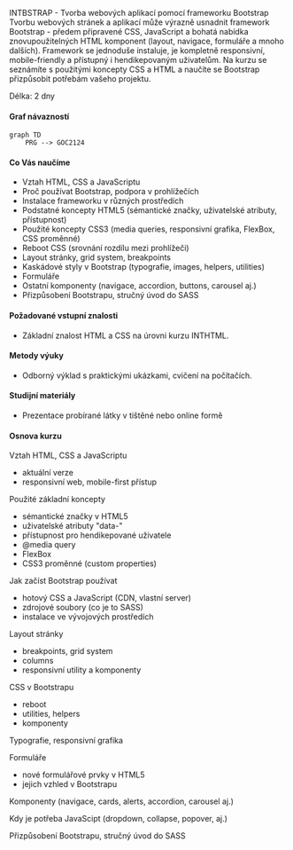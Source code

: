 INTBSTRAP - Tvorba webových aplikací pomocí frameworku Bootstrap  
Tvorbu webových stránek a aplikací může výrazně usnadnit framework Bootstrap - předem připravené CSS, JavaScript a bohatá nabídka znovupoužitelných HTML komponent (layout, navigace, formuláře a mnoho dalších). Framework se jednoduše instaluje, je kompletně responsivní, mobile-friendly a přístupný i hendikepovaným uživatelům. Na kurzu se seznámíte s použitými koncepty CSS a HTML a naučíte se Bootstrap přizpůsobit potřebám vašeho projektu.     

Délka: 2 dny

#### Graf návazností
```mermaid
graph TD
    PRG --> GOC2124
```

#### Co Vás naučíme
* Vztah HTML, CSS a JavaScriptu
* Proč používat Bootstrap, podpora v prohlížečích
* Instalace frameworku v různých prostředích
* Podstatné koncepty HTML5 (sémantické značky, uživatelské atributy, přístupnost)
* Použité koncepty CSS3 (media queries, responsivní grafika, FlexBox, CSS proměnné) 
* Reboot CSS (srovnání rozdílu mezi prohlížeči)
* Layout stránky, grid system, breakpoints
* Kaskádové styly v Bootstrap (typografie, images, helpers, utilities)
* Formuláře
* Ostatní komponenty (navigace, accordion, buttons, carousel aj.)
* Přizpůsobení Bootstrapu, stručný úvod do SASS

#### Požadované vstupní znalosti
* Základní znalost HTML a CSS na úrovni kurzu INTHTML.

#### Metody výuky
* Odborný výklad s praktickými ukázkami, cvičení na počítačích.

#### Studijní materiály
* Prezentace probírané látky v tištěné nebo online formě

#### Osnova kurzu
Vztah HTML, CSS a JavaScriptu
* aktuální verze
* responsivní web, mobile-first přístup

Použité základní koncepty
* sémantické značky v HTML5
* uživatelské atributy "data-"
* přístupnost pro hendikepované uživatele
* @media query
* FlexBox
* CSS3 proměnné (custom properties)

Jak začíst Bootstrap používat
* hotový CSS a JavaScript (CDN, vlastní server)
* zdrojové soubory (co je to SASS)
* instalace ve vývojových prostředích

Layout stránky
* breakpoints, grid system
* columns
* responsivní utility a komponenty

CSS v Bootstrapu
* reboot
* utilities, helpers
* komponenty

Typografie, responsivní grafika

Formuláře
* nové formulářové prvky v HTML5
* jejich vzhled v Bootstrapu

Komponenty (navigace, cards, alerts, accordion, carousel aj.)

Kdy je potřeba JavaScipt (dropdown, collapse, popover, aj.)

Přizpůsobení Bootstrapu, stručný úvod do SASS